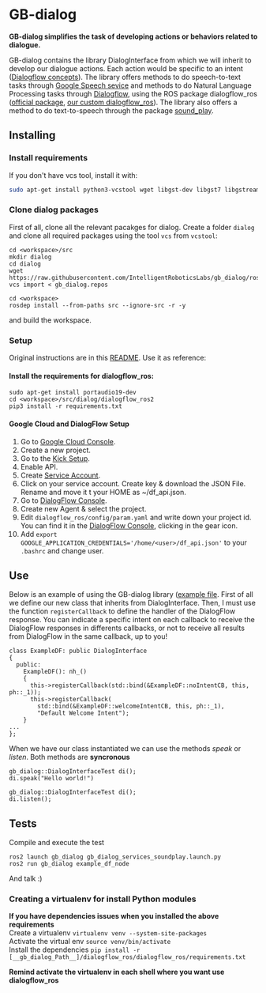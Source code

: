 # GB-dialog
**GB-dialog simplifies the task of developing actions or behaviors related to dialogue.**

GB-dialog contains the library DialogInterface from which we will inherit to develop our dialogue actions. Each action would be specific to an intent ([Dialogflow concepts](https://dialogflow.com/docs)). The library offers methods to do speech-to-text tasks through [Google Speech sevice](https://cloud.google.com/speech-to-text/) and methods to do Natural Language Processing tasks through [Dialogflow](https://dialogflow.com/), using the ROS package dialogflow_ros ([official package](https://wiki.ros.org/dialogflow_ros),  [our custom dialogflow_ros](https://github.com/jginesclavero/dialogflow_ros)). The library also offers a method to do text-to-speech through the package [sound_play](https://wiki.ros.org/sound_play).

## Installing

### Install requirements
If you don't have vcs tool, install it with:

```bash
sudo apt-get install python3-vcstool wget libgst-dev libgst7 libgstreamer1.0-* libgstreamer-plugins-base1.0-dev
```

### Clone dialog packages

First of all, clone all the relevant pacakges for  dialog. Create a folder `dialog` and clone all required packages using the tool `vcs` from  `vcstool`:

```
cd <workspace>/src
mkdir dialog
cd dialog
wget https://raw.githubusercontent.com/IntelligentRoboticsLabs/gb_dialog/ros2/gb_dialog.repos
vcs import < gb_dialog.repos

cd <workspace>
rosdep install --from-paths src --ignore-src -r -y
```

and build the workspace.

### Setup

Original instructions are in this [README](https://github.com/jginesclavero/dialogflow_ros/tree/master/dialogflow_ros). Use it as reference:


#### Install the requirements for dialogflow_ros:

```
sudo apt-get install portaudio19-dev
cd <workspace>/src/dialog/dialogflow_ros2
pip3 install -r requirements.txt
```

#### Google Cloud and DialogFlow Setup

1. Go to [Google Cloud Console](https://console.cloud.google.com/).
2. Create a new project.
3. Go to the [Kick Setup](https://cloud.google.com/dialogflow/es/docs/quick/setup).
4. Enable API.
5. Create [Service Account](https://console.cloud.google.com/projectselector2/iam-admin/serviceaccounts?walkthrough_id=iam--create-service-account-keys&start_index=1&hl=es-419&supportedpurview=project#step_index=1).
6. Click on your service account. Create key & download the JSON File. Rename and move it t your HOME as ~/df_api.json.
7. Go to [DialogFlow Console](https://dialogflow.cloud.google.com/).
8. Create new Agent & select the project.
8. Edit `dialogflow_ros/config/param.yaml` and write down your project id. You can find it in the [DialogFlow Console](https://dialogflow.cloud.google.com/), clicking in the gear icon.
9. Add `export GOOGLE_APPLICATION_CREDENTIALS='/home/<user>/df_api.json'` to your `.bashrc` and change user.

## Use

Below is an example of using the GB-dialog library ([example file](https://github.com/IntelligentRoboticsLabs/gb_dialog/blob/ros2/gb_dialog/src/example/exampleDF.cpp).
First of all we define our new class that inherits from DialogInterface.
Then, I must use the function ```registerCallback``` to define the handler of the DialogFlow response. You can indicate a specific intent on each callback to receive the DialogFlow responses in differents callbacks, or not to receive all results from DialogFlow in the same callback, up to you!

```
class ExampleDF: public DialogInterface
{
  public:
    ExampleDF(): nh_()
    {
      this->registerCallback(std::bind(&ExampleDF::noIntentCB, this, ph::_1));
      this->registerCallback(
        std::bind(&ExampleDF::welcomeIntentCB, this, ph::_1),
        "Default Welcome Intent");
    }
...
};

```
When we have our class instantiated we can use the methods *speak* or *listen*. Both methods are **syncronous**

```
gb_dialog::DialogInterfaceTest di();
di.speak("Hello world!")
```
```
gb_dialog::DialogInterfaceTest di();
di.listen();
```

## Tests
Compile and execute the test

```
ros2 launch gb_dialog gb_dialog_services_soundplay.launch.py
ros2 run gb_dialog example_df_node
```

And talk :)

### Creating a virtualenv for install Python modules
**If you have dependencies issues when you installed the above requirements**  
Create a virtualenv ```virtualenv venv --system-site-packages```  
Activate the virtual env ``` source venv/bin/activate ```  
Install the dependencies ``` pip install -r [__gb_dialog_Path__]/dialogflow_ros/dialogflow_ros/requirements.txt ```  

**Remind activate the virtualenv in each shell where you want use dialogflow_ros**
